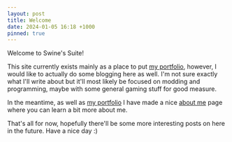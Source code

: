 ```yaml
---
layout: post
title: Welcome
date: 2024-01-05 16:18 +1000
pinned: true
---
```

Welcome to Swine's Suite! 

This site currently exists mainly as a place to put [my portfolio](/portfolio), however, I would like to actually do some blogging here as well. 
I'm not sure exactly what I'll write about but it'll most likely be focused on modding and programming, maybe with some general gaming stuff for good measure.

In the meantime, as well as [my portfolio](/portfolio) I have made a nice [about me](/about) page where you can learn a bit more about me.

That's all for now, hopefully there'll be some more interesting posts on here in the future. Have a nice day :)
